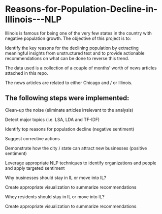 # Reasons-for-Population-Decline-in-Illinois---NLP

Illinois is famous for being one of the very few states in the country with negative population growth.  The objective of this project is to:

Identify the key reasons for the declining population by extracting meaningful insights from unstructured text and to provide actionable recommendations on what can be done to reverse this trend.


The data used is a collection of a couple of months’ worth of news articles attached in this repo.

The news articles are related to either Chicago and / or Illinois.

## The following steps were implemented: 

Clean-up the noise (eliminate articles irrelevant to the analysis)

Detect major topics (i.e. LSA, LDA and TF-IDF)

Identify top reasons for population decline (negative sentiment)

Suggest corrective actions

Demonstrate how the city / state can attract new businesses (positive sentiment)

Leverage appropriate NLP techniques to identify organizations and people and apply targeted sentiment

Why businesses should stay in IL or move into IL?

Create appropriate visualization to summarize recommendations

Whey residents should stay in IL or move into IL?

Create appropriate visualization to summarize recommendations 

